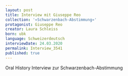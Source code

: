 ```yaml
---
layout: post
title: Interview mit Giuseppe Reo
collection: '«Schwarzenbach-Abstimmung»'
protagonist: Giuseppe Reo
creator: Laura Schleiss
born: ubk
language: Schweizerdeutsch
interviewDate: 24.03.2020
permalink: Interview_3541
published: true
---
```

Oral History Interview zur Schwarzenbach-Abstimmung